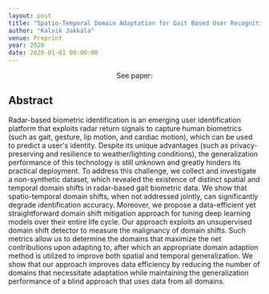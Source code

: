 ```yaml
---
layout: post
title: "Spatio-Temporal Domain Adaptation for Gait Based User Recognition from Radar Data"
author: "Kalvik Jakkala"
venue: Preprint
year: 2020
date: 2020-01-01 00:00:00
---
```


<center>See paper: <a href="https://github.com/kdkalvik/mmwave/blob/master/Paper/paper.pdf"><i class="fa fa-file-text" aria-hidden="true"></i></a></center>

## Abstract
Radar-based biometric identification is an emerging user identification platform that exploits radar return signals to capture human biometrics (such as gait, gesture, lip motion, and cardiac motion), which can be used to predict a user's identity. Despite its unique advantages (such as privacy-preserving and resilience to weather/lighting conditions), the generalization performance of this technology is still unknown and greatly hinders its practical deployment. To address this challenge, we collect and investigate a non-synthetic dataset, which revealed the existence of distinct spatial and temporal domain shifts in radar-based gait biometric data. We show that spatio-temporal domain shifts, when not addressed jointly, can significantly degrade identification accuracy. Moreover, we propose a data-efficient yet straightforward domain shift mitigation approach for tuning deep learning models over their entire life cycle. Our approach exploits an unsupervised domain shift detector to measure the malignancy of domain shifts. Such metrics allow us to determine the domains that maximize the net contributions upon adapting to, after which an appropriate domain adaption method is utilized to improve both spatial and temporal generalization. We show that our approach improves data efficiency by reducing the number of domains that necessitate adaptation while maintaining the generalization performance of a blind approach that uses data from all domains.
